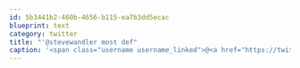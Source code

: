 ```yaml
---
id: 5b3441b2-460b-4656-b115-ea7b3dd5ecac
blueprint: text
category: twitter
title: "'@stevewandler most def"
caption: '<span class="username username_linked">@<a href="https://twitter.com/stevewandler" title="Steve Wandler">stevewandler</a></span> most def'
---
```

